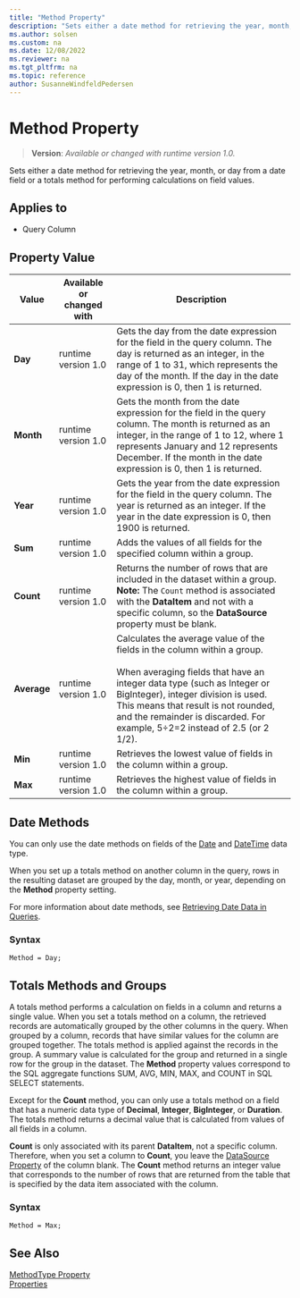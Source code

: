 ```yaml
---
title: "Method Property"
description: "Sets either a date method for retrieving the year, month, or day from a date field or a totals method for performing calculations on field values."
ms.author: solsen
ms.custom: na
ms.date: 12/08/2022
ms.reviewer: na
ms.tgt_pltfrm: na
ms.topic: reference
author: SusanneWindfeldPedersen
---
```

[//]: # (START>DO_NOT_EDIT)
[//]: # (IMPORTANT:Do not edit any of the content between here and the END>DO_NOT_EDIT.)
[//]: # (Any modifications should be made in the .xml files in the ModernDev repo.)
# Method Property
> **Version**: _Available or changed with runtime version 1.0._

Sets either a date method for retrieving the year, month, or day from a date field or a totals method for performing calculations on field values.

## Applies to
-   Query Column

## Property Value

|Value|Available or changed with|Description|
|-----------|-----------|---------------------------------------|
|**Day**|runtime version 1.0|Gets the day from the date expression for the field in the query column. The day is returned as an integer, in the range of 1 to 31, which represents the day of the month. If the day in the date expression is 0, then 1 is returned.|
|**Month**|runtime version 1.0|Gets the month from the date expression for the field in the query column. The month is returned as an integer, in the range of 1 to 12, where 1 represents January and 12 represents December. If the month in the date expression is 0, then 1 is returned.|
|**Year**|runtime version 1.0|Gets the year from the date expression for the field in the query column. The year is returned as an integer. If the year in the date expression is 0, then 1900 is returned.|
|**Sum**|runtime version 1.0|Adds the values of all fields for the specified column within a group.|
|**Count**|runtime version 1.0|Returns the number of rows that are included in the dataset within a group. **Note:**  The `Count` method is associated with the **DataItem** and not with a specific column, so the **DataSource** property must be blank.|
|**Average**|runtime version 1.0|Calculates the average value of the fields in the column within a group.<br /><br /> When averaging fields that have an integer data type (such as Integer or BigInteger), integer division is used. This means that result is not rounded, and the remainder is discarded. For example, 5÷2=2 instead of 2.5 (or 2 1/2).|
|**Min**|runtime version 1.0|Retrieves the lowest value of fields in the column within a group.|
|**Max**|runtime version 1.0|Retrieves the highest value of fields in the column within a group.|

[//]: # (IMPORTANT: END>DO_NOT_EDIT)

## Date Methods  

You can only use the date methods on fields of the [Date](../methods-auto/date/date-data-type.md) and [DateTime](../methods-auto/datetime/datetime-data-type.md) data type.  
  
When you set up a totals method on another column in the query, rows in the resulting dataset are grouped by the day, month, or year, depending on the **Method** property setting.  
 
For more information about date methods, see [Retrieving Date Data in Queries](../devenv-query-retrieve-date-data.md).

### Syntax

```AL
Method = Day;
```
  
## Totals Methods and Groups  

A totals method performs a calculation on fields in a column and returns a single value. When you set a totals method on a column, the retrieved records are automatically grouped by the other columns in the query. When grouped by a column, records that have similar values for the column are grouped together. The totals method is applied against the records in the group. A summary value is calculated for the group and returned in a single row for the group in the dataset. The **Method** property values correspond to the SQL aggregate functions SUM, AVG, MIN, MAX, and COUNT in SQL SELECT statements.  
  
Except for the **Count** method, you can only use a totals method on a field that has a numeric data type of **Decimal**, **Integer**, **BigInteger**, or **Duration**. The totals method returns a decimal value that is calculated from values of all fields in a column.  
  
**Count** is only associated with its parent **DataItem**, not a specific column. Therefore, when you set a column to **Count**, you leave the [DataSource Property](./devenv-properties.md) of the column blank. The **Count** method returns an integer value that corresponds to the number of rows that are returned from the table that is specified by the data item associated with the column.  

### Syntax

```AL
Method = Max;
```

 
## See Also

[MethodType Property](./devenv-properties.md)   
[Properties](devenv-properties.md)
